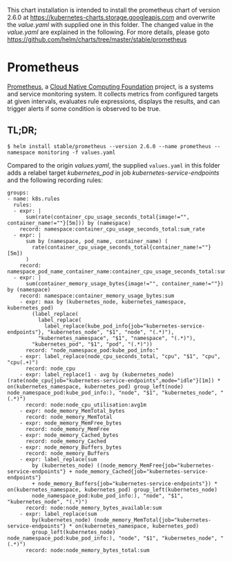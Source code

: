 This chart installation is intended to install the prometheus chart of version 2.6.0 at https://kubernetes-charts.storage.googleapis.com and overwrite the *value.yaml* with supplied one in this folder. The changed value in the *value.yaml* are explained in the following. For more details, please goto https://github.com/helm/charts/tree/master/stable/prometheus

# Prometheus

[Prometheus](https://prometheus.io/), a [Cloud Native Computing Foundation](https://cncf.io/) project, is a systems and service monitoring system. It collects metrics from configured targets at given intervals, evaluates rule expressions, displays the results, and can trigger alerts if some condition is observed to be true.

## TL;DR;

```console
$ helm install stable/prometheus --version 2.6.0 --name prometheus --namespace monitoring -f values.yaml
```

Compared to the origin *values.yaml*, the supplied `values.yaml` in this folder adds a relabel target *kubernetes_pod* in job *kubernetes-service-endpoints* and the following recording rules:  
```
groups:
- name: k8s.rules
  rules:
  - expr: |
      sum(rate(container_cpu_usage_seconds_total{image!="", container_name!=""}[5m])) by (namespace)
    record: namespace:container_cpu_usage_seconds_total:sum_rate
  - expr: |
      sum by (namespace, pod_name, container_name) (
        rate(container_cpu_usage_seconds_total{container_name!=""}[5m])
      )
    record: namespace_pod_name_container_name:container_cpu_usage_seconds_total:sum_rate
  - expr: |
      sum(container_memory_usage_bytes{image!="", container_name!=""}) by (namespace)
    record: namespace:container_memory_usage_bytes:sum
    - expr: max by (kubernetes_node, kubernetes_namespace, kubernetes_pod) 
        (label_replace(
          label_replace(
            label_replace(kube_pod_info{job="kubernetes-service-endpoints"}, "kubernetes_node", "$1", "node", "(.*)"),
          "kubernetes_namespace", "$1", "namespace", "(.*)"),
        "kubernetes_pod", "$1", "pod", "(.*)"))
      record: "node_namespace_pod:kube_pod_info:"
    - expr: label_replace(node_cpu_seconds_total, "cpu", "$1", "cpu", "cpu(.+)")
      record: node_cpu
    - expr: label_replace(1 - avg by (kubernetes_node) (rate(node_cpu{job="kubernetes-service-endpoints",mode="idle"}[1m]) * on(kubernetes_namespace, kubernetes_pod) group_left(node) node_namespace_pod:kube_pod_info:), "node", "$1", "kubernetes_node", "(.*)")
      record: node:node_cpu_utilisation:avg1m
    - expr: node_memory_MemTotal_bytes
      record: node_memory_MemTotal
    - expr: node_memory_MemFree_bytes
      record: node_memory_MemFree
    - expr: node_memory_Cached_bytes
      record: node_memory_Cached
    - expr: node_memory_Buffers_bytes
      record: node_memory_Buffers
    - expr: label_replace(sum
        by (kubernetes_node) ((node_memory_MemFree{job="kubernetes-service-endpoints"} + node_memory_Cached{job="kubernetes-service-endpoints"}
        + node_memory_Buffers{job="kubernetes-service-endpoints"}) * on(kubernetes_namespace, kubernetes_pod) group_left(kubernetes_node)
        node_namespace_pod:kube_pod_info:), "node", "$1", "kubernetes_node", "(.*)")
      record: node:node_memory_bytes_available:sum
    - expr: label_replace(sum
        by(kubernetes_node) (node_memory_MemTotal{job="kubernetes-service-endpoints"} * on(kubernetes_namespace, kubernetes_pod)
        group_left(kubernetes_node) node_namespace_pod:kube_pod_info:), "node", "$1", "kubernetes_node", "(.*)")
      record: node:node_memory_bytes_total:sum
```
